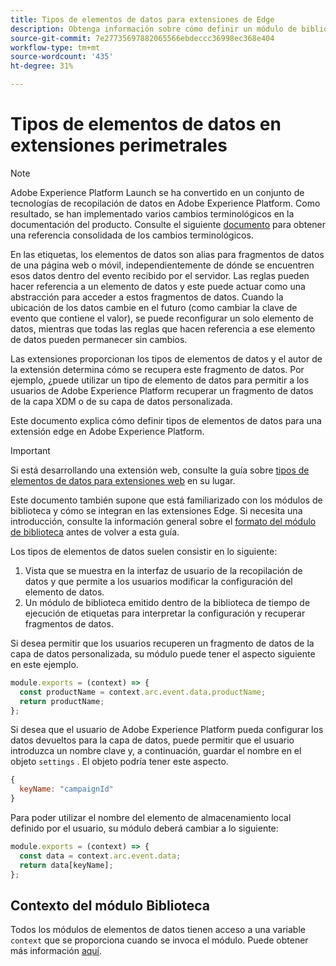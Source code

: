 ```yaml
---
title: Tipos de elementos de datos para extensiones de Edge
description: Obtenga información sobre cómo definir un módulo de biblioteca de tipo de elemento de datos para una extensión de etiqueta en una propiedad edge.
source-git-commit: 7e27735697882065566ebdeccc36998ec368e404
workflow-type: tm+mt
source-wordcount: '435'
ht-degree: 31%

---
```


# Tipos de elementos de datos en extensiones perimetrales

>[!NOTE]
>
>Adobe Experience Platform Launch se ha convertido en un conjunto de tecnologías de recopilación de datos en Adobe Experience Platform. Como resultado, se han implementado varios cambios terminológicos en la documentación del producto. Consulte el siguiente [documento](../../term-updates.md) para obtener una referencia consolidada de los cambios terminológicos.

En las etiquetas, los elementos de datos son alias para fragmentos de datos de una página web o móvil, independientemente de dónde se encuentren esos datos dentro del evento recibido por el servidor. Las reglas pueden hacer referencia a un elemento de datos y este puede actuar como una abstracción para acceder a estos fragmentos de datos. Cuando la ubicación de los datos cambie en el futuro (como cambiar la clave de evento que contiene el valor), se puede reconfigurar un solo elemento de datos, mientras que todas las reglas que hacen referencia a ese elemento de datos pueden permanecer sin cambios.

Las extensiones proporcionan los tipos de elementos de datos y el autor de la extensión determina cómo se recupera este fragmento de datos. Por ejemplo, ¿puede utilizar un tipo de elemento de datos para permitir a los usuarios de Adobe Experience Platform recuperar un fragmento de datos de la capa XDM o de su capa de datos personalizada.

Este documento explica cómo definir tipos de elementos de datos para una extensión edge en Adobe Experience Platform.

>[!IMPORTANT]
>
>Si está desarrollando una extensión web, consulte la guía sobre [tipos de elementos de datos para extensiones web](../web/data-element-types.md) en su lugar.
>
>Este documento también supone que está familiarizado con los módulos de biblioteca y cómo se integran en las extensiones Edge. Si necesita una introducción, consulte la información general sobre el [formato del módulo de biblioteca](./format.md) antes de volver a esta guía.

Los tipos de elementos de datos suelen consistir en lo siguiente:

1. Vista que se muestra en la interfaz de usuario de la recopilación de datos y que permite a los usuarios modificar la configuración del elemento de datos.
2. Un módulo de biblioteca emitido dentro de la biblioteca de tiempo de ejecución de etiquetas para interpretar la configuración y recuperar fragmentos de datos.

Si desea permitir que los usuarios recuperen un fragmento de datos de la capa de datos personalizada, su módulo puede tener el aspecto siguiente en este ejemplo.

```js
module.exports = (context) => {
  const productName = context.arc.event.data.productName;
  return productName;
};
```

Si desea que el usuario de Adobe Experience Platform pueda configurar los datos devueltos para la capa de datos, puede permitir que el usuario introduzca un nombre clave y, a continuación, guardar el nombre en el objeto `settings` . El objeto podría tener este aspecto.

```js
{
  keyName: "campaignId"
}
```

Para poder utilizar el nombre del elemento de almacenamiento local definido por el usuario, su módulo deberá cambiar a lo siguiente:

```js
module.exports = (context) => {
  const data = context.arc.event.data;
  return data[keyName];
};
```

## Contexto del módulo Biblioteca

Todos los módulos de elementos de datos tienen acceso a una variable `context` que se proporciona cuando se invoca el módulo. Puede obtener más información [aquí](./context.md).
